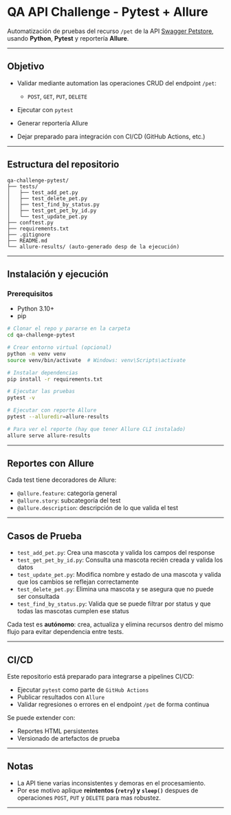 # QA API Challenge - Pytest + Allure

Automatización de pruebas del recurso `/pet` de la API [Swagger Petstore](https://petstore.swagger.io/), usando **Python**, **Pytest** y reportería **Allure**.

---

## Objetivo

* Validar mediante automation las operaciones CRUD del endpoint `/pet`:

  * `POST`, `GET`, `PUT`, `DELETE`
* Ejecutar con `pytest`
* Generar reportería Allure
* Dejar preparado para integración con CI/CD (GitHub Actions, etc.)

---

## Estructura del repositorio

```
qa-challenge-pytest/
├── tests/
│   ├── test_add_pet.py
│   ├── test_delete_pet.py
│   ├── test_find_by_status.py
│   ├── test_get_pet_by_id.py
│   └── test_update_pet.py
├── conftest.py
├── requirements.txt
├── .gitignore
├── README.md
└── allure-results/ (auto-generado desp de la ejecución)
```

---

## Instalación y ejecución

### Prerequisitos

* Python 3.10+
* pip

```bash
# Clonar el repo y pararse en la carpeta
cd qa-challenge-pytest

# Crear entorno virtual (opcional)
python -m venv venv
source venv/bin/activate  # Windows: venv\Scripts\activate

# Instalar dependencias
pip install -r requirements.txt

# Ejecutar las pruebas
pytest -v

# Ejecutar con reporte Allure
pytest --alluredir=allure-results

# Para ver el reporte (hay que tener Allure CLI instalado)
allure serve allure-results
```

---

## Reportes con Allure

Cada test tiene decoradores de Allure:

* `@allure.feature`: categoría general
* `@allure.story`: subcategoría del test
* `@allure.description`: descripción de lo que valida el test

---

## Casos de Prueba

* `test_add_pet.py`: Crea una mascota y valida los campos del response
* `test_get_pet_by_id.py`: Consulta una mascota recién creada y valida los datos
* `test_update_pet.py`: Modifica nombre y estado de una mascota y valida que los cambios se reflejan correctamente
* `test_delete_pet.py`: Elimina una mascota y se asegura que no puede ser consultada
* `test_find_by_status.py`: Valida que se puede filtrar por status y que todas las mascotas cumplen ese status

Cada test es **autónomo**: crea, actualiza y elimina recursos dentro del mismo flujo para evitar dependencia entre tests.

---

## CI/CD 

Este repositorio está preparado para integrarse a pipelines CI/CD:

* Ejecutar `pytest` como parte de `GitHub Actions`
* Publicar resultados con `Allure`
* Validar regresiones o errores en el endpoint `/pet` de forma continua

Se puede extender con:

* Reportes HTML persistentes
* Versionado de artefactos de prueba

---

## Notas

* La API tiene varias inconsistentes y demoras en el procesamiento.
* Por ese motivo aplique **reintentos (`retry`) y `sleep()`** despues de operaciones `POST`, `PUT` y `DELETE` para mas robustez.

---

